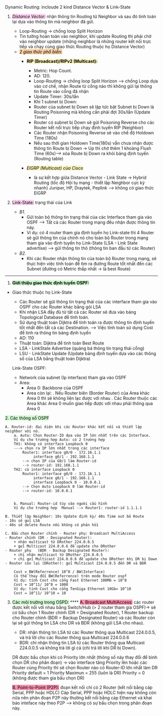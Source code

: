 Dynamic Routing: incloude 2 kind Distance Vector & Link-State
1. *<mark style="background: #FFB8EBA6;">Distance Vector:</mark>* nhận thông tin Routing từ Neighbor và sau đó tính toán lại dựa vào thông tin mà neighbor đã gửi.
	- Loop-Routing -> chống loop Split Horizon
	- Tin tưởng hoàn toàn vào neighbor, khi update Routing thì phải chờ vào neighbor update (những neighbor là những router kết nối trực tiếp và chạy cùng giao thức Routing thuộc họ Distance Vector)
	- *<mark style="background: #FFB86CA6;">2 giao thức phổ biến:</mark>*  
		- **<mark style="background: #FFF3A3A6;">RIP (Broadcast)/RIPv2 (Multicast):</mark>**
			- Metric: Hop Count.
			- AD: 120.
			- Loop-Routing -> chống loop Split Horizon --> chống Loop dựa vào cơ chế, nhận Route từ cổng nào thì không gửi lại thông tin Route vào cổng đã nhận
			- Update Timer: 30s/lần
			- Khi 1 subnet bị Down:
			+ Router của subnet bị Down sẽ lập tức bật Subnet bị Down là Routing Poisoning mà không cần phải đợi 30s/lần (Update Timer)
			+ Router có subnet bị Down sẽ gửi Poisoning Reverse cho các Router kết nối trực tiếp chạy định tuyến RIP (Neighbor) 
			+ Các Router nhận Poisoning Reverse sẽ vào chế độ Holdown Time (180s)
			+ Nếu sau thời gian Holdown Time(180s) vẫn chưa nhận được thông tin Route bị Down -> Up thì chờ thêm 1 khoảng Flush Time (60s)--> xóa Route bị Down ra khỏi bảng định tuyến (Routing table)

		- *<mark style="background: #FFF3A3A6;">EIGRP (Multicast) của Cisco</mark>*
			- là sự kết hợp giữa Distance Vector - Link State -> Hybrid Routing (tốc độ Hội tụ mạng - thiết lập Neighbor cực kỳ nhanh) Juniper, HP, Draytek, Peplink --> không có giao thức EIGRP

2. <mark style="background: #FFB8EBA6;">Link-State:</mark> trạng thái của Link
	- *B1.* 
		- Gửi toàn bộ thông tin trạng thái của các Interface tham gia vào OSPF --> Tất cả các Router trong mạng đều nhận được thông tin này.
		- Ví dụ: có 4 router tham gia định tuyến họ Link-state thì 4 Router sẽ gửi thông tin của chính nó cho toàn bộ Router trong mạng tham gia vào định tuyến họ Link-State (LSA - Link State advertise) --> gửi thông tin thô (thông tin ban đầu từ các Router)
	- *B2.* 
		-  Khi các Router nhận thông tin của toàn bộ Router trong mạng, sẽ thực hiện việc tính toán để tìm ra đường Route tốt nhất  đến các Subnet (đường có Metric thấp nhất -> là best Route)

------------------------------------------------------------------------------------------------------------------------
1. **<mark style="background: #BBFABBA6;">Giới thiệu giao thức định tuyến OSPF:</mark>** 
- Giao thức thuộc họ Link-State
	+ Các Router sẽ gửi thông tin trạng thái của các interface tham gia vào OSPF cho các Router khác bằng gói LSA 
	+ Khi nhận LSA đầy đủ từ tất cả các Router sẽ đưa vào bảng Topological Database để tính toán.
	+ Sử dụng thuật toán Dijktra để tính toán ra được thông tin định tuyến tốt nhất đến tất cả các Destination. --> Việc tính toán sử dụng Cost để tính ra thông tin bảng định tuyến
	- AD: 110
	- Thuật toán: Dijktra để tính toán Best Route
	- LSA - LinkState Advertise (quảng bá thông tin trạng thái cổng)
	- LSU - LinkState Update (Update bảng định tuyến dựa vào các thông số của LSA bằng thuật toán Dijktra)

	Link-State OSPF:
	- Network của subnet (Ip interface) tham gia vào OSPF
	- Area: 
		+ Area 0: Backbone của OSPF
		+ Area còn lại:
			. Nếu Router biên (Border Router) của Area khác Area 0 thì sẽ không liên lạc được với nhau
			. Các Router thuộc các Area khác Area 0 muốn giao tiếp được với nhau phải thông qua Area 0
			
<mark style="background: #BBFABBA6;">2. Các thông số OSPF</mark>

	A. Router-id: đại diện khi các Router khác kết nối và thiết lập neighbor với nó.
		a. Auto: Chọn Router-ID dựa vào IP lớn nhất trên các Interface.
		Ví dụ cho trường hợp Auto: có 2 trường hợp
		TH1: không có interface Loopback 0
		---> chọn ra IP lớn nhất trong các interface
			Router1: interface g0/0 - 172.16.1.1
			 	 interface g0/1 - 192.168.1.1
			--> chọn IP của G0/1 làm Router-id
			--> router-id: 192.168.1.1
		TH2: có interface Loopback 0
			Router1: interface g0/0 - 172.16.1.1
				 interface g0/1 - 192.168.1.1
	 			 interface Loopback 0 - 10.0.0.1
			--> Chọn Auto Loopback 0 làm Router-id
 			--> router-id: 10.0.0.1


		b. Manual: Router-id tùy vào người cấu hình
		Ví dụ cho trường hợp  Manual --> Router1: router-id 1.1.1.1
		
	B. Thiết lập Neighbor: 10s Update định kỳ/ 40s Time out bỏ Route 
	- 10s sẽ gửi LSA
	- 40s sẽ delete Route nếu không có phản hồi

	C. Bầu chọn Router chính - Router phụ: Broadcast MultiAccess
	- Router chính (DR - Designated Router): 
		+ nhận multicast từ DRother 224.0.0.5
		+ gửi Multicast 224.0.0.6 để update cho DRother
	- Router phụ   (BDR - Backup Designated Router):
		+ chỉ nhận multicast từ DRother 224.0.0.5
		+ chỉ gửi Multicast 224.0.0.6 để update cho DRother khi DR bị Down
	- Router còn lại (DRother): gửi Multicast 224.0.0.5 đến DR và BDR

		Cost = BW(Referrence) 10^8 / BW(Interface)
		Có thể thay đổi BW(Referrence) trên mode Router ospf
		Ví dụ: tính Cost cho cổng Fast Ethernet 100Mb = 10^8
		Cost = 10^11/ 10^8 = 1000
		Ví dụ: tính Cost cho cổng TenGiga Ethernet 10Gb= 10^10
		Cost = 10^11/ 10^10 = 10

3. <mark style="background: #BBFABBA6;">Các môi trường trong OSPD:</mark> ****
	<mark style="background: #FF5582A6;">A. Broadcast MultiAccess:</mark> các router được kết nối với nhau bằng Switch/Hub (> 2 router tham gia OSPF)-> sẽ có bầu chọn 1 Router chính (DR = Designated Router), 1 Router backup cho Router chính (BDR = Backup Designated Router)
	và các Router còn lại sẽ gửi thông tin LSA cho DR và BDR (không gửi LSA cho nhau).
	- DR: nhận thông tin LSA từ các Router thông qua Multicast 224.0.0.5, và trả lời cho các Router thông qua Multicast 224.0.0.6
	- BDR: chỉ nhận thông tin LSA từ các Router thông qua Multicast 224.0.0.5 và không trả lời gì cả (chỉ trả lời khi DR bị Down).

	DR được bầu chọn khi có Priority lớn nhất (thông số này thay đổi để bình chọn DR cho phân đoạn) -> vào interface tăng Priority lên 
	hoặc các Router cùng Priority thì sẽ chọn Router nào có Router-ID lớn nhất làm DR
	Priority default = 1
	Priority Maximun = 255 (luôn là DR)
	Priority = 0 (không được tham gia bầu chọn DR)

	<mark style="background: #FF5582A6;">B. Point-to-Point (P2P):</mark> đoạn kết nối chỉ có 2 Router (kết nối bằng cáp Serial, PPP hoặc HDLC) Cáp Serial, PPP hoặc HDLC hiện nay không còn nữa nên phân đoạn P2P này thường kết nối bằng cáp Ethernet và khai báo inteface này theo P2P --> không có sự bầu chọn trong phân đoạn này.
